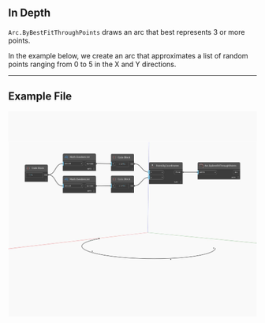 ## In Depth
`Arc.ByBestFitThroughPoints` draws an arc that best represents 3 or more points. 

In the example below, we create an arc that approximates a list of random points ranging from 0 to 5 in the X and Y directions.

___
## Example File

![ByBestFitThroughPoints](./Autodesk.DesignScript.Geometry.Arc.ByBestFitThroughPoints_img.jpg)

